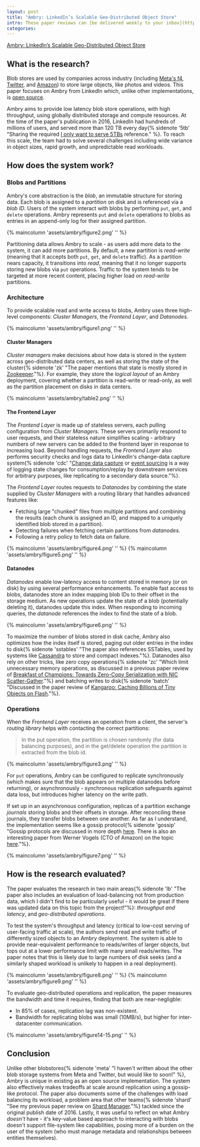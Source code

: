 ```yaml
---
layout: post
title: "Ambry: LinkedIn’s Scalable Geo-Distributed Object Store"
intro: These paper reviews can [be delivered weekly to your inbox](https://newsletter.micahlerner.com/), or you can subscribe to the [Atom feed](https://www.micahlerner.com/feed.xml). As always, feel free to reach out on [Twitter](https://twitter.com/micahlerner) with feedback or suggestions!
categories:
---
```


[Ambry: LinkedIn’s Scalable Geo-Distributed Object Store](/assets/pdf/ambry.pdf)

## What is the research?

Blob stores are used by companies across industry (including [Meta's f4](https://www.usenix.org/system/files/conference/osdi14/osdi14-paper-muralidhar.pdf), [Twitter](https://blog.twitter.com/engineering/en_us/a/2012/blobstore-twitter-s-in-house-photo-storage-system), and [Amazon](https://assets.amazon.science/77/5e/4a7c238f4ce890efdc325df83263/using-lightweight-formal-methods-to-validate-a-key-value-storage-node-in-amazon-s3-2.pdf)) to store large objects, like photos and videos. This paper focuses on Ambry from LinkedIn which, unlike other implementations, is [open source](https://github.com/linkedin/ambry).

Ambry aims to provide low latency blob store operations, with high throughput, using globally distributed storage and compute resources. At the time of the paper's publication in 2016, LinkedIn had hundreds of millions of users, and served more than 120 TB every day{% sidenote '5tb' "Sharing the required [I only want to serve 5TBs](https://www.youtube.com/watch?v=3t6L-FlfeaI) reference." %}. To reach this scale, the team had to solve several challenges including wide variance in object sizes, rapid growth, and unpredictable read workloads.

## How does the system work?

### Blobs and Partitions

Ambry's core abstraction is the _blob_, an immutable structure for storing data. Each blob is assigned to a _partition_ on disk and is referenced via a _blob ID_. Users of the system interact with blobs by performing `put`, `get`, and `delete` operations. Ambry represents `put` and `delete` operations to blobs as entries in an append-only log for their assigned partition.

{% maincolumn 'assets/ambry/figure2.png' '' %}

Partitioning data allows Ambry to scale - as users add more data to the system, it can add more partitions. By default, a new partition is _read-write_ (meaning that it accepts both `put`, `get`, and `delete` traffic). As a partition nears capacity, it transitions into _read_, meaning that it no longer supports storing new blobs via `put` operations. Traffic to the system tends to be targeted at more recent content, placing higher load on _read-write_ partitions.

### Architecture

To provide scalable read and write access to blobs, Ambry uses three high-level components: _Cluster Managers_, the _Frontend Layer_, and _Datanodes_.

{% maincolumn 'assets/ambry/figure1.png' '' %}

#### Cluster Managers

_Cluster managers_ make decisions about how data is stored in the system across geo-distributed data centers, as well as storing the state of the cluster{% sidenote 'zk' "The paper mentions that state is mostly stored in [Zookeeper](https://zookeeper.apache.org/)."%}. For example, they store the _logical layout_ of an Ambry deployment, covering whether a partition is read-write or read-only, as well as the partition placement on disks in data centers.

{% maincolumn 'assets/ambry/table2.png' '' %}

#### The Frontend Layer

The _Frontend Layer_ is made up of stateless servers, each pulling configuration from _Cluster Managers_. These servers primarily respond to user requests, and their stateless nature simplifies scaling - arbitrary numbers of new servers can be added to the frontend layer in response to increasing load. Beyond handling requests, the _Frontend Layer_ also performs security checks and logs data to LinkedIn's change-data capture system{% sidenote 'cdc' "[Change data capture](https://www.oreilly.com/library/view/streaming-change-data/9781492032526/ch01.html) or [event sourcing](https://martinfowler.com/eaaDev/EventSourcing.html) is a way of logging state changes for consumption/replay by downstream services for arbitrary purposes, like replicating to a secondary data source."%}.

The _Frontend Layer_ routes requests to _Datanodes_ by combining the state supplied by _Cluster Managers_ with a routing library that handles advanced features like:

- Fetching large "chunked" files from multiple partitions and combining the results (each chunk is assigned an ID, and mapped to a uniquely identified blob stored in a partition).
- Detecting failures when fetching certain partitions from _datanodes_.
- Following a retry policy to fetch data on failure.

{% maincolumn 'assets/ambry/figure4.png' '' %}
{% maincolumn 'assets/ambry/figure5.png' '' %}

#### Datanodes

_Datanodes_ enable low-latency access to content stored in memory (or on disk) by using several performance enhancements. To enable fast access to blobs, datanodes store an index mapping blob IDs to their offset in the storage medium. As new operations update the state of a blob (potentially deleting it), datanodes update this index. When responding to incoming queries, the _datanode_ references the index to find the state of a blob.

{% maincolumn 'assets/ambry/figure6.png' '' %}

To maximize the number of blobs stored in disk cache, Ambry also optimizes how the index itself is stored, paging out older entries in the index to disk{% sidenote 'sstables' "The paper also references SSTables, used by systems like [Cassandra](https://cassandra.apache.org/doc/latest/cassandra/architecture/storage_engine.html) to store and compact indexes."%}. Datanodes also rely on other tricks, like zero copy operations{% sidenote 'zc' "Which limit unnecessary memory operations, as discussed in a previous paper review of [Breakfast of Champions: Towards Zero-Copy Serialization with NIC Scatter-Gather](https://www.micahlerner.com/2021/07/07/breakfast-of-champions-towards-zero-copy-serialization-with-nic-scatter-gather.html)."%} and batching writes to disk{% sidenote 'batch' "Discussed in the paper review of [Kangaroo: Caching Billions of Tiny Objects on Flash](https://www.micahlerner.com/2021/12/11/kangaroo-caching-billions-of-tiny-objects-on-flash.html)."%}.

### Operations

When the _Frontend Layer_ receives an operation from a client, the server's _routing library_ helps with contacting the correct partitions:

> In the put operation, the partition is chosen randomly (for data balancing purposes), and in the get/delete operation the partition is extracted from the blob id.

{% maincolumn 'assets/ambry/figure3.png' '' %}

For `put` operations, Ambry can be configured to replicate synchronously (which makes sure that the blob appears on multiple datanodes before returning), or asynchronously - synchronous replication safeguards against data loss, but introduces higher latency on the write path.

If set up in an asynchronous configuration, replicas of a partition exchange _journals_ storing blobs and their offsets in storage. After reconciling these journals, they transfer blobs between one another. As far as I understand, the implementation seems like a gossip protocol{% sidenote 'gossip' "Gossip protocols are discussed in more depth [here](http://highscalability.com/blog/2011/11/14/using-gossip-protocols-for-failure-detection-monitoring-mess.html). There is also an interesting paper from Werner Vogels (CTO of Amazon) on the topic [here](https://dl.acm.org/doi/10.1145/774763.774784)."%}.

{% maincolumn 'assets/ambry/figure7.png' '' %}

## How is the research evaluated?

The paper evaluates the research in two main areas{% sidenote 'lb' "The paper also includes an evaluation of load-balancing not from production data, which I didn't find to be particularly useful - it would be great if there was updated data on this topic from the project!"%}: _throughput and latency_, and _geo-distributed operations_.

To test the system's throughput and latency (critical to low-cost serving of user-facing traffic at scale), the authors send read and write traffic of differently sized objects to an Ambry deployment. The system is able to provide near-equivalent performance to reads/writes of larger objects, but tops out at a lower performance limit with many small reads/writes. The paper notes that this is likely due to large numbers of disk seeks (and a similarly shaped workload is unlikely to happen in a real deployment).

{% maincolumn 'assets/ambry/figure8.png' '' %}
{% maincolumn 'assets/ambry/figure9.png' '' %}

To evaluate geo-distributed operations and replication, the paper measures the bandwidth and time it requires, finding that both are near-negligble:

- In 85% of cases, replication lag was non-existent.
- Bandwidth for replicating blobs was small (10MB/s), but higher for inter-datacenter communication.

{% maincolumn 'assets/ambry/figure14-15.png' '' %}

## Conclusion

Unlike other blobstores{% sidenote 'meta' "I haven't written about the other blob storage systems from Meta and Twitter, but would like to soon!" %}, Ambry is unique in existing as an open source implementation. The system also effectively makes tradeoffs at scale around replication using a gossip-like protocol. The paper also documents some of the challenges with load balancing its workload, a problem area that other teams{% sidenote 'shard' "See my previous paper review on [Shard Manager](https://www.micahlerner.com/2022/01/08/shard-manager-a-generic-shard-management-framework-for-geo-distributed-applications.html)."%} tackled since the original publish date of 2016. Lastly, it was useful to reflect on what Ambry _doesn't_ have - it's key-value based approach to interacting with blobs doesn't support file-system like capabilities, posing more of a burden on the user of the system (who must manage metadata and relationships between entities themselves).
